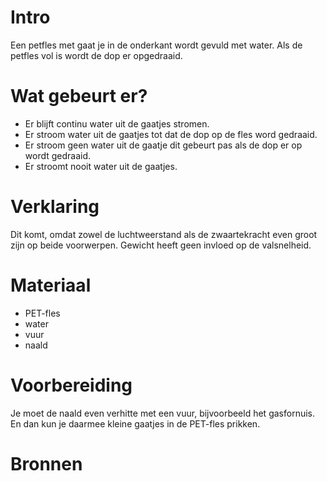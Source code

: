 # Intro
Een petfles met gaat je in de onderkant wordt gevuld met water. 
Als de petfles vol is wordt de dop er opgedraaid.

# Wat gebeurt er?
- Er blijft continu water uit de gaatjes stromen.
- Er stroom water uit de gaatjes tot dat de dop op de fles word gedraaid.
- Er stroom geen water uit de gaatje dit gebeurt pas als de dop er op wordt gedraaid.
- Er stroomt nooit water uit de gaatjes.

# Verklaring
Dit komt, omdat zowel de luchtweerstand als de zwaartekracht
even groot zijn op beide voorwerpen. Gewicht heeft geen
invloed op de valsnelheid.

# Materiaal
- PET-fles 
- water
- vuur 
- naald

# Voorbereiding
Je moet de naald even verhitte met een vuur, bijvoorbeeld het 
gasfornuis.
En dan kun je daarmee kleine gaatjes in de PET-fles prikken.


# Bronnen
